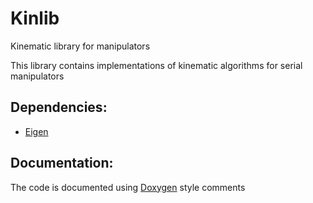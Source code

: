 # Kinlib
Kinematic library for manipulators

This library contains implementations of kinematic algorithms for serial manipulators

## Dependencies:
* [Eigen](http://eigen.tuxfamily.org)

## Documentation:
The code is documented using [Doxygen](https://www.doxygen.nl/index.html) style comments
